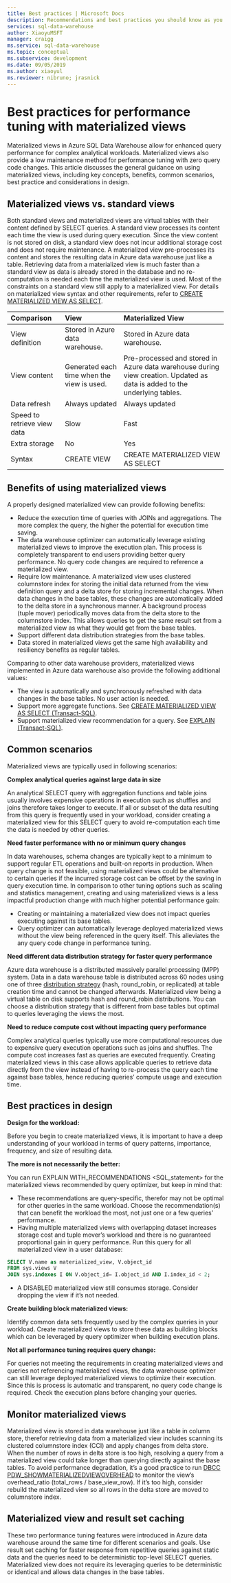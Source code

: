 ```yaml
---
title: Best practices | Microsoft Docs
description: Recommendations and best practices you should know as you use materialized views to improve your query performance. 
services: sql-data-warehouse
author: XiaoyuMSFT
manager: craigg
ms.service: sql-data-warehouse
ms.topic: conceptual
ms.subservice: development
ms.date: 09/05/2019
ms.author: xiaoyul
ms.reviewer: nibruno; jrasnick
---
```


# Best practices for performance tuning with materialized views 
Materialized views in Azure SQL Data Warehouse allow for enhanced query performance for complex analytical workloads. Materialized views also provide a low maintenance method for performance tuning with zero query code changes. This article discusses the general guidance on using materialized views, including key concepts, benefits, common scenarios, best practice and considerations in design.  

## Materialized views vs. standard views
Both standard views and materialized views are virtual tables with their content defined by SELECT queries.  A standard view processes its content each time  the view is used during query execution. Since the view content is not stored on disk, a standard view does not incur additional storage cost and does not require maintenance.  A materialized view pre-processes its content and stores the resulting data in Azure data warehouse just like a table.  Retrieving data from a materialized view is much faster than a standard view as data is already stored in the database and no re-computation is needed each time the materialized view is used.   Most of the constraints on a standard view still apply to a materialized view.   For details on materialized view syntax and other requirements, refer to [CREATE MATERIALIZED VIEW AS SELECT](https://docs.microsoft.com/en-us/sql/t-sql/statements/create-materialized-view-as-select-transact-sql?view=azure-sqldw-latest).   

| Comparison                     | View                                         | Materialized View             
|:-------------------------------|:---------------------------------------------|:--------------------------------------------------------------| 
|View definition                 | Stored in Azure data warehouse.              | Stored in Azure data warehouse.    
|View content                    | Generated each time when the view is used.   | Pre-processed and stored in Azure data warehouse during view creation. Updated as data is added to the underlying tables.                                             
|Data refresh                    | Always updated                               | Always updated                          
|Speed to retrieve view data     | Slow                                         | Fast  
|Extra storage                   | No                                           | Yes                             
|Syntax                          | CREATE VIEW                                  | CREATE MATERIALIZED VIEW AS SELECT           
     
## Benefits of using materialized views
A properly designed materialized view can provide following benefits:
- Reduce the execution time of queries with JOINs and aggregations.   The more complex the query, the higher the potential for execution time saving. 
- The data warehouse optimizer can automatically leverage existing materialized views to improve the execution plan.  This process is completely transparent to end users providing  better query performance.   No query code changes are required to reference a materialized view.   
- Require low maintenance.  A materialized view uses clustered columnstore index for storing the initial data returned from the view definition query and a delta store for storing incremental changes.  When data changes in the base tables, these changes are automatically added to the delta store in a synchronous manner.  A background process (tuple mover) periodically moves data from the delta store to the columnstore index.   This allows queries to get the same result set from a materialized view as what they would get from the base tables.
- Support different data distribution strategies from the base tables.
- Data stored in materialized views get the same high availability and resiliency benefits as regular tables.  
 
Comparing to other data warehouse providers, materialized views implemented in Azure data warehouse also provide the following additional values: 
- The view is automatically and synchronously refreshed with data changes in the base tables.  No user action is needed.
- Support more aggregate functions.  See [CREATE MATERIALIZED VIEW AS SELECT (Transact-SQL)](https://docs.microsoft.com/en-us/sql/t-sql/statements/create-materialized-view-as-select-transact-sql?view=azure-sqldw-latest).
- Support materialized view recommendation for a query.  See [EXPLAIN (Transact-SQL)](https://docs.microsoft.com/en-us/sql/t-sql/queries/explain-transact-sql?view=azure-sqldw-latest).

## Common scenarios  
Materialized views are typically used in following scenarios: 

**Complex analytical queries against large data in size**

An analytical SELECT query with aggregation functions and table joins usually involves expensive operations in execution such as shuffles and joins therefore takes longer to execute.  If all or subset of the data resulting from this query is frequently used in your workload, consider creating a materialized view for this SELECT query to avoid re-computation each time the data is needed by other queries.

**Need faster performance with no or minimum query changes**

In data warehouses, schema changes are typically kept to a minimum to support regular ETL operations and built-on reports in production.   When query change is not feasible, using materialized views could be alternative to certain queries if the incurred storage cost can be offset by the saving in query execution time.   In comparison to other tuning options such as scaling and statistics management, creating and using materialized views is a less impactful production change with much higher potential performance gain: 
- Creating or maintaining a materialized view does not impact queries executing against its base tables.
- Query optimizer can automatically leverage deployed materialized views without the view being referenced in the query itself.   This alleviates the any query code change in performance tuning. 

**Need different data distribution strategy for faster query performance**

Azure data warehouse is a distributed massively parallel processing (MPP) system.   Data in a data warehouse table is distributed across 60 nodes using one of three [distribution strategy](https://docs.microsoft.com/en-us/azure/sql-data-warehouse/sql-data-warehouse-tables-distribute) (hash, round_robin, or replicated) at table creation time and cannot be changed afterwards.   Materialized view being a virtual table on disk supports hash and round_robin distributions.  You can choose a distribution strategy that is different from base tables but optimal to queries leveraging the views the most.

**Need to reduce compute cost without impacting query performance**

Complex analytical queries typically use more computational resources due to expensive query execution operations such as joins and shuffles.  The compute cost increases fast as queries are executed frequently.  Creating materialized views in this case allows applicable queries to retrieve data directly from the view instead of having to re-process the query each time against base tables, hence  reducing queries’ compute usage and execution time. 
 
## Best practices in design
**Design for the workload:**

Before you begin to create materialized views, it is important to have a deep understanding of your workload in terms of query patterns, importance, frequency, and size of resulting data.  

**The more is not necessarily the better:**

You can run EXPLAIN WITH_RECOMMENDATIONS <SQL_statement> for the materialized views recommended by query optimizer, but keep in mind that:
- These recommendations are query-specific, therefor may not be optimal for other queries in the same workload.   Choose the recommendation(s) that can benefit the workload the most, not just one or a few queries’ performance.  
- Having multiple materialized views with overlapping dataset increases storage cost and tuple mover’s workload and there is no guaranteed proportional gain in query performance.  Run  this query for all materialized view in a user database: 

```sql
SELECT V.name as materialized_view, V.object_id 
FROM sys.views V 
JOIN sys.indexes I ON V.object_id= I.object_id AND I.index_id < 2;
```
- A DISABLED materialized view still consumes storage.  Consider dropping the view if it’s not needed.

**Create building block materialized views:**

Identify common data sets frequently used by the complex queries in your workload.  Create materialized views to store these data as building blocks which can be leveraged by query optimizer when building execution plans.  

**Not all performance tuning requires query change:**

For queries not meeting the requirements in creating materialized views and queries not referencing materialized views, the data warehouse optimizer can still leverage deployed materialized views to optimize their execution.  Since this is process is automatic and transparent, no query code change is required.  Check the execution plans  before changing your queries.

## Monitor materialized views 

Materialized view is stored in data warehouse just like a table in column store, therefor retrieving data from a materialized view includes scanning its clustered columnstore index (CCI) and apply changes from delta store.  When the number of rows in delta store is too high, resolving a query from a materialized view could take longer than querying directly against the base tables.  To avoid performance degradation,  it’s a good practice to run [DBCC PDW_SHOWMATERIALIZEDVIEWOVERHEAD](https://docs.microsoft.com/en-us/sql/t-sql/database-console-commands/dbcc-pdw-showmaterializedviewoverhead-transact-sql?view=azure-sqldw-latest) to monitor the view’s  overhead_ratio (total_rows / base_view_row).  If it’s too high, consider rebuild the materialized view so all rows in the delta store are moved to columnstore index.  

## Materialized view and result set caching

These two performance tuning features were introduced in Azure data warehouse around the same time for different scenarios and goals.  Use result set caching for faster response from repetitive queries against static data and the queries need to be deterministic top-level SELECT queries.  Materialized view does not require its leveraging queries to be deterministic or identical and allows data changes in the base tables.  


